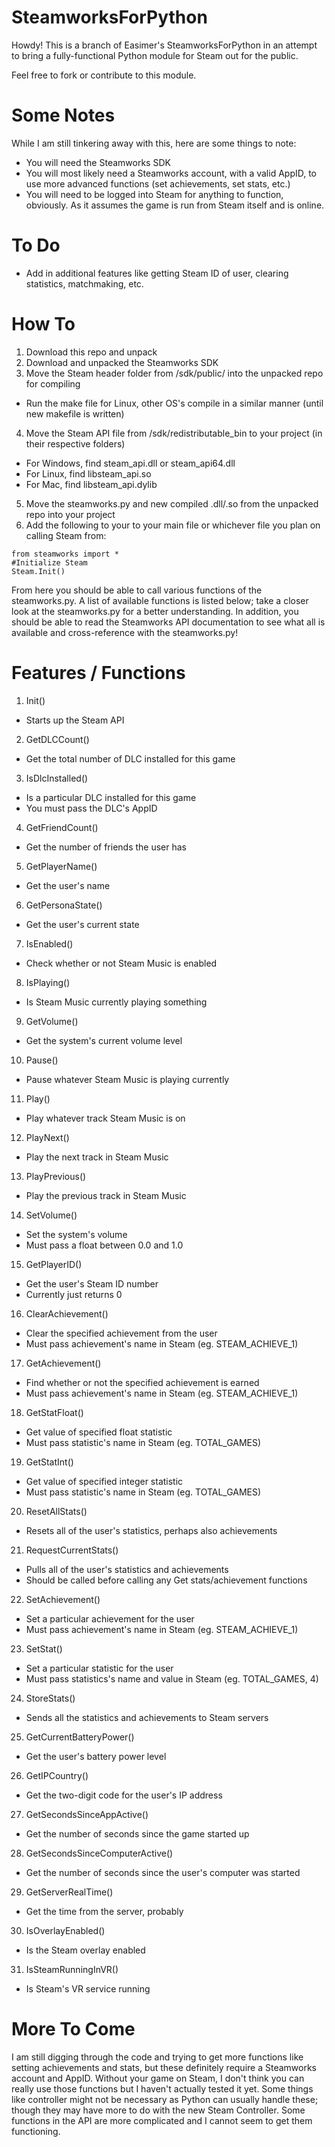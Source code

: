 # SteamworksForPython
Howdy!  This is a branch of Easimer's SteamworksForPython in an attempt to bring a fully-functional Python module for Steam out for the public.

Feel free to fork or contribute to this module.

# Some Notes
While I am still tinkering away with this, here are some things to note:

- You will need the Steamworks SDK
- You will most likely need a Steamworks account, with a valid AppID, to use more advanced functions (set achievements, set stats, etc.)
- You will need to be logged into Steam for anything to function, obviously.  As it assumes the game is run from Steam itself and is online.

# To Do
- Add in additional features like getting Steam ID of user, clearing statistics, matchmaking, etc.

# How To
1. Download this repo and unpack
2. Download and unpacked the Steamworks SDK
3. Move the Steam header folder from /sdk/public/ into the unpacked repo for compiling
  - Run the make file for Linux, other OS's compile in a similar manner (until new makefile is written)
4. Move the Steam API file from /sdk/redistributable_bin to your project (in their respective folders)
  - For Windows, find steam_api.dll or steam_api64.dll
  - For Linux, find libsteam_api.so
  - For Mac, find libsteam_api.dylib
5. Move the steamworks.py and new compiled .dll/.so from the unpacked repo into your project
6. Add the following to your to your main file or whichever file you plan on calling Steam from:
```
from steamworks import *
#Initialize Steam
Steam.Init()
```
From here you should be able to call various functions of the steamworks.py.  A list of available functions is listed below; take a closer look at the steamworks.py for a better understanding.  In addition, you should be able to read the Steamworks API documentation to see what all is available and cross-reference with the steamworks.py!

# Features / Functions
1. Init()
  - Starts up the Steam API
2. GetDLCCount()
  - Get the total number of DLC installed for this game
3. IsDlcInstalled()
  - Is a particular DLC installed for this game
  - You must pass the DLC's AppID
4. GetFriendCount()
  - Get the number of friends the user has
5. GetPlayerName()
  - Get the user's name
6. GetPersonaState()
  - Get the user's current state
7. IsEnabled()
  - Check whether or not Steam Music is enabled
8. IsPlaying()
  - Is Steam Music currently playing something
9. GetVolume()
  - Get the system's current volume level
10. Pause()
  - Pause whatever Steam Music is playing currently
11. Play()
  - Play whatever track Steam Music is on
12. PlayNext()
  - Play the next track in Steam Music
13. PlayPrevious()
  - Play the previous track in Steam Music
14. SetVolume()
  - Set the system's volume
  - Must pass a float between 0.0 and 1.0
15. GetPlayerID()
  - Get the user's Steam ID number
  - Currently just returns 0
16. ClearAchievement()
  - Clear the specified achievement from the user
  - Must pass achievement's name in Steam (eg. STEAM_ACHIEVE_1)
17. GetAchievement()
  - Find whether or not the specified achievement is earned
  - Must pass achievement's name in Steam (eg. STEAM_ACHIEVE_1)
18. GetStatFloat()
  - Get value of specified float statistic
  - Must pass statistic's name in Steam (eg. TOTAL_GAMES)
19. GetStatInt()
  - Get value of specified integer statistic
  - Must pass statistic's name in Steam (eg. TOTAL_GAMES)
20. ResetAllStats()
  - Resets all of the user's statistics, perhaps also achievements
21. RequestCurrentStats()
  - Pulls all of the user's statistics and achievements
  - Should be called before calling any Get stats/achievement functions
22. SetAchievement()
  - Set a particular achievement for the user
  - Must pass achievement's name in Steam (eg. STEAM_ACHIEVE_1)
23. SetStat()
  - Set a particular statistic for the user
  - Must pass statistics's name and value in Steam (eg. TOTAL_GAMES, 4)
24. StoreStats()
  - Sends all the statistics and achievements to Steam servers
25. GetCurrentBatteryPower()
  - Get the user's battery power level
26. GetIPCountry()
  - Get the two-digit code for the user's IP address
27. GetSecondsSinceAppActive()
  - Get the number of seconds since the game started up
28. GetSecondsSinceComputerActive()
  - Get the number of seconds since the user's computer was started
29. GetServerRealTime()
  - Get the time from the server, probably
30. IsOverlayEnabled()
  - Is the Steam overlay enabled
31. IsSteamRunningInVR()
  - Is Steam's VR service running

# More To Come
I am still digging through the code and trying to get more functions like setting achievements and stats, but these definitely require a Steamworks account and AppID.  Without your game on Steam, I don't think you can really use those functions but I haven't actually tested it yet.  Some things like controller might not be necessary as Python can usually handle these; though they may have more to do with the new Steam Controller.  Some functions in the API are more complicated and I cannot seem to get them functioning.
